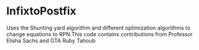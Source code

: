 # InfixtoPostfix
Uses the Shunting yard algorithm and different optimization algorithms to change equations to RPN
This code contains contributions from Professor Elisha Sachs and GTA Ruby Tahoub
